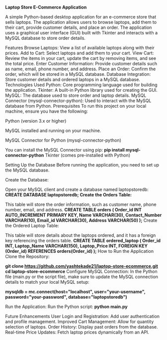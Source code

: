 **Laptop Store E-Commerce Application**

A simple Python-based desktop application for an e-commerce store that sells laptops. The application allows users to browse laptops, add them to their cart, provide customer details, and place an order. The application uses a graphical user interface (GUI) built with Tkinter and interacts with a MySQL database to store order details.

Features
Browse Laptops: View a list of available laptops along with their prices.
Add to Cart: Select laptops and add them to your cart.
View Cart: Review the items in your cart, update the cart by removing items, and see the total price.
Enter Customer Information: Provide customer details such as name, email, phone number, and address.
Place an Order: Confirm the order, which will be stored in a MySQL database.
Database Integration: Store customer details and ordered laptops in a MySQL database.
Technologies Used
Python: Core programming language used for building the application.
Tkinter: A built-in Python library used for creating the GUI.
MySQL: The database used to store order and laptop details.
MySQL Connector (mysql-connector-python): Used to interact with the MySQL database from Python.
Prerequisites
To run this project on your local machine, ensure you have the following:

Python (version 3.x or higher)

MySQL installed and running on your machine.

MySQL Connector for Python (mysql-connector-python)

You can install the MySQL Connector using pip:
**pip install mysql-connector-python**
Tkinter (comes pre-installed with Python)

Setting Up the Database
Before running the application, you need to set up the MySQL database.

Create the Database:

Open your MySQL client and create a database named laptopstoredb:
**CREATE DATABASE laptopstoredb;
Create the Orders Table:**

This table will store the order information, such as customer name, phone number, email, and address.
**CREATE TABLE orders (
  Order_id INT AUTO_INCREMENT PRIMARY KEY,
  Name VARCHAR(30),
  Contact_Number VARCHAR(10),
  Email_id VARCHAR(30),
  Address VARCHAR(50)
);**
Create the Ordered Laptop Table:

This table will store details about the laptops ordered, and it has a foreign key referencing the orders table.
**CREATE TABLE ordered_laptop (
  Order_id INT,
  Laptop_Name VARCHAR(150),
  Laptop_Price INT,
  FOREIGN KEY (Order_id) REFERENCES orders(Order_id)
);**
How to Run the Application
Clone the Repository:

**git clone https://github.com/yashtekade21/laptop-store-ecommerce.git
cd laptop-store-ecommerce**
Configure MySQL Connection: In the Python file (main.py or the script file), make sure to update the MySQL connection details to match your local MySQL setup:

**mysqldb = mc.connect(host="localhost", user="your-username", password="your-password", database="laptopstoredb")**

Run the Application: Run the Python script:
**python main.py**

Future Enhancements
User Login and Registration: Add user authentication and profile management.
Improved Cart Management: Allow for quantity selection of laptops.
Order History: Display past orders from the database.
Real-time Price Updates: Fetch laptop prices dynamically from an API.
